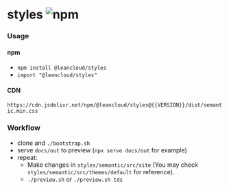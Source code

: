 # styles ![npm](https://img.shields.io/npm/v/@leancloud/styles.svg?style=flat-square)

### Usage

#### npm

- `npm install @leancloud/styles`
- `import "@leancloud/styles"`

#### CDN

`https://cdn.jsdelivr.net/npm/@leancloud/styles@{{VERSION}}/dist/semantic.min.css`

### Workflow

- clone and `./bootstrap.sh`
- serve `docs/out` to preview (`npx serve docs/out` for example)
- repeat:
  - Make changes in `styles/semantic/src/site` (You may check `styles/semantic/src/themes/default` for reference).
  - `./preview.sh` or `./preview.sh tds`
